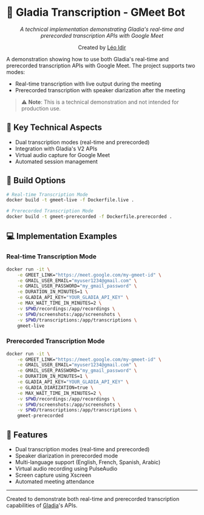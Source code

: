 # 🎥 Gladia Transcription - GMeet Bot

<div align="center">

*A technical implementation demonstrating Gladia's real-time and prerecorded transcription APIs with Google Meet*

Created by [Léo Idir](https://github.com/leoeol30)

</div>

A demonstration showing how to use both Gladia's real-time and prerecorded transcription APIs with Google Meet. The project supports two modes:
- Real-time transcription with live output during the meeting
- Prerecorded transcription with speaker diarization after the meeting

> ⚠️ **Note**: This is a technical demonstration and not intended for production use.

## 🔑 Key Technical Aspects
- Dual transcription modes (real-time and prerecorded)
- Integration with Gladia's V2 APIs
- Virtual audio capture for Google Meet
- Automated session management

## 🚀 Build Options

```bash
# Real-time Transcription Mode
docker build -t gmeet-live -f Dockerfile.live .

# Prerecorded Transcription Mode
docker build -t gmeet-prerecorded -f Dockerfile.prerecorded .
```

## 💻 Implementation Examples

### Real-time Transcription Mode
```bash
docker run -it \
    -e GMEET_LINK="https://meet.google.com/my-gmeet-id" \
    -e GMAIL_USER_EMAIL="myuser1234@gmail.com" \
    -e GMAIL_USER_PASSWORD="my_gmail_password" \
    -e DURATION_IN_MINUTES=1 \
    -e GLADIA_API_KEY="YOUR_GLADIA_API_KEY" \
    -e MAX_WAIT_TIME_IN_MINUTES=2 \
    -v $PWD/recordings:/app/recordings \
    -v $PWD/screenshots:/app/screenshots \
    -v $PWD/transcriptions:/app/transcriptions \
    gmeet-live
```

### Prerecorded Transcription Mode
```bash
docker run -it \
    -e GMEET_LINK="https://meet.google.com/my-gmeet-id" \
    -e GMAIL_USER_EMAIL="myuser1234@gmail.com" \
    -e GMAIL_USER_PASSWORD="my_gmail_password" \
    -e DURATION_IN_MINUTES=1 \
    -e GLADIA_API_KEY="YOUR_GLADIA_API_KEY" \
    -e GLADIA_DIARIZATION=true \
    -e MAX_WAIT_TIME_IN_MINUTES=2 \
    -v $PWD/recordings:/app/recordings \
    -v $PWD/screenshots:/app/screenshots \
    -v $PWD/transcriptions:/app/transcriptions \
    gmeet-prerecorded
```

## 🌟 Features
- Dual transcription modes (real-time and prerecorded)
- Speaker diarization in prerecorded mode
- Multi-language support (English, French, Spanish, Arabic)
- Virtual audio recording using PulseAudio
- Screen capture using Xscreen
- Automated meeting attendance

---

Created to demonstrate both real-time and prerecorded transcription capabilities of [Gladia](https://gladia.io)'s APIs.
